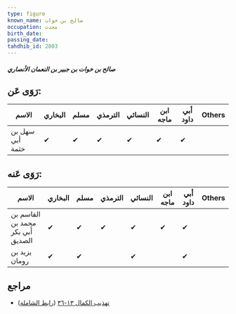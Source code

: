 ```yaml
---
type: figure
known_name: صالح بن خوات
occupation: محدث
birth_date:
passing_date:
tahdhib_id: 2803
---
```

##### صالح بن خوات بن جبير بن النعمان الأنصاري

## رَوَى عَن:
| الاسم           | البخاري | مسلم | الترمذي | النسائي | ابن ماجه | أبي داود | Others |
| --------------- | ------- | ---- | ------- | ------- | -------- | -------- | ------ |
| سهل بن أبي خثمة | ✔       | ✔    | ✔       | ✔       | ✔        | ✔        |        |
## رَوَى عَنه:
| الاسم                             | البخاري | مسلم | الترمذي | النسائي | ابن ماجه | أبي داود | Others |
| --------------------------------- | ------- | ---- | ------- | ------- | -------- | -------- | ------ |
| القاسم بن محمد بن أَبي بكر الصديق | ✔       | ✔    | ✔       | ✔       | ✔        | ✔        |        |
| يزيد بن رومان                     | ✔       | ✔    |         | ✔       |          | ✔        |        |
## مراجع
- [تهذيب الكمال ١٣-٣٦](obsidian://open?vault=Tahdhib-al-Kamal&file=Figures/٢٨٠٣-صالح%20بن%20خوات%20بن%20جبير%20بن%20النعمان%20الأنصاري) ([رابط الشاملة](https://shamela.ws/book/3722/6417))